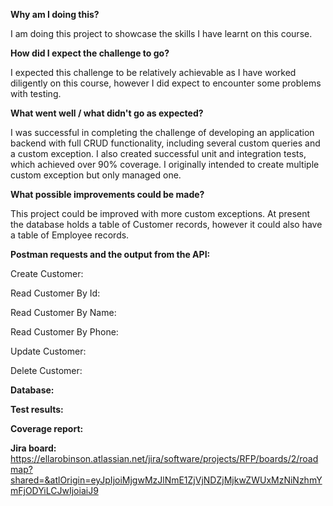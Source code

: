 **Why am I doing this?**

I am doing this project to showcase the skills I have learnt on this course.

**How did I expect the challenge to go?**

I expected this challenge to be relatively achievable as I have worked diligently on this course, however I did expect to encounter some problems with testing.

**What went well / what didn't go as expected?**

I was successful in completing the challenge of developing an application backend with full CRUD functionality, including several custom queries and a custom exception. I also created successful unit and integration tests, which achieved over 90% coverage. I originally intended to create multiple custom exception but only managed one.

**What possible improvements could be made?**

This project could be improved with more custom exceptions. At present the database holds a table of Customer records, however it could also have a table of Employee records.

**Postman requests and the output from the API:**

Create Customer:

Read Customer By Id:

Read Customer By Name:

Read Customer By Phone:

Update Customer:

Delete Customer:

**Database:**


**Test results:**

**Coverage report:**

**Jira board:** https://ellarobinson.atlassian.net/jira/software/projects/RFP/boards/2/roadmap?shared=&atlOrigin=eyJpIjoiMjgwMzJlNmE1ZjVjNDZjMjkwZWUxMzNiNzhmYmFjODYiLCJwIjoiaiJ9
